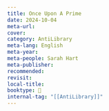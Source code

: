 ```yaml
---
title: Once Upon A Prime
date: 2024-10-04
meta-url: 
cover: 
category: AntiLibrary
meta-lang: English
meta-year: 
meta-people: Sarah Hart
meta-publisher: 
recommended: 
revisit: 
local-title: 
booktype: 📖
internal-tag: "[[AntiLibrary]]"
---
```


